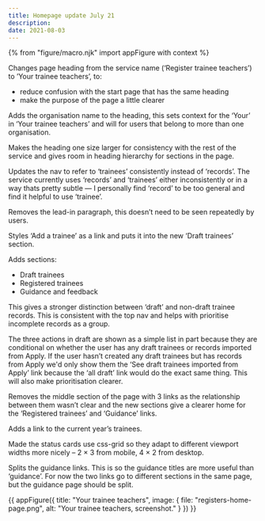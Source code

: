 ```yaml
---
title: Homepage update July 21
description:
date: 2021-08-03
---
```


{% from "figure/macro.njk" import appFigure with context %}

Changes page heading from the service name (‘Register trainee teachers’) to ’Your trainee teachers’, to:

- reduce confusion with the start page that has the same heading
- make the purpose of the page a little clearer

Adds the organisation name to the heading, this sets context for the ‘Your’ in ‘Your trainee teachers’ and will for users that belong to more than one organisation.

Makes the heading one size larger for consistency with the rest of the service and gives room in heading hierarchy for sections in the page.

Updates the nav to refer to ‘trainees’ consistently instead of ‘records’. The service currently uses ‘records’ and ‘trainees’ either inconsistently or in a way thats pretty subtle — I personally find ‘record’ to be too general and find it helpful to use ‘trainee’.

Removes the lead-in paragraph, this doesn’t need to be seen repeatedly by users.

Styles ‘Add a trainee’ as a link and puts it into the new ‘Draft trainees’ section.

Adds sections:

- Draft trainees
- Registered trainees
- Guidance and feedback

This gives a stronger distinction between ‘draft’ and non-draft trainee records. This is consistent with the top nav and helps with prioritise incomplete records as a group.

The three actions in draft are shown as a simple list in part because they are conditional on whether the user has any draft trainees or records imported from Apply. If the user hasn’t created any draft trainees but has records from Apply we'd only show them the ‘See draft trainees imported from Apply’ link because the ‘all draft’ link would do the exact same thing. This will also make prioritisation clearer.

Removes the middle section of the page with 3 links as the relationship between them wasn’t clear and the new sections give a clearer home for the ‘Registered trainees’ and ‘Guidance’ links.

Adds a link to the current year’s trainees.

Made the status cards use css-grid so they adapt to different viewport widths more nicely – 2 × 3 from mobile, 4 × 2 from desktop.

Splits the guidance links. This is so the guidance titles are more useful than ‘guidance’. For now the two links go to different sections in the same page, but the guidance page should be split.

{{ appFigure({
  title: "Your trainee teachers",
  image: {
      file: "registers-home-page.png",
      alt: "Your trainee teachers, screenshot."
    }
}) }}
